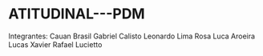 # ATITUDINAL---PDM

Integrantes:
Cauan Brasil
Gabriel Calisto
Leonardo Lima Rosa
Luca Aroeira
Lucas Xavier
Rafael Lucietto
